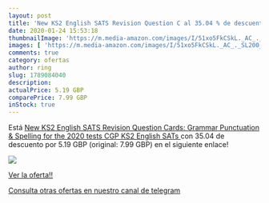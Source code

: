 ```yaml
---
layout: post
title: 'New KS2 English SATS Revision Question C al 35.04 % de descuento'
date: 2020-01-24 15:53:18
thumbnailImage: 'https://m.media-amazon.com/images/I/51xo5FkCSkL._AC_._SL200_.jpg'
images: [ 'https://m.media-amazon.com/images/I/51xo5FkCSkL._AC_._SL200_.jpg' ]
comments: true
category: ofertas
author: ring
slug: 1789084040
description:
actualPrice: 5.19 GBP
comparePrice: 7.99 GBP
inStock: true
---
```


Está [New KS2 English SATS Revision Question Cards: Grammar  Punctuation & Spelling  for the 2020 tests   CGP KS2 English SATs ](https://www.amazon.co.uk/dp/1789084040/?tag=redken01-21) con 35.04 de descuento por 5.19 GBP (original: 7.99 GBP) en el siguiente enlace!

[![](https://m.media-amazon.com/images/I/51xo5FkCSkL._AC_._SL200_.jpg)](https://www.amazon.co.uk/dp/1789084040/?tag=redken01-21)

[Ver la oferta!!](https://www.amazon.co.uk/dp/1789084040/?tag=redken01-21)

[Consulta otras ofertas en nuestro canal de telegram](https://t.me/s/ofertas25)

